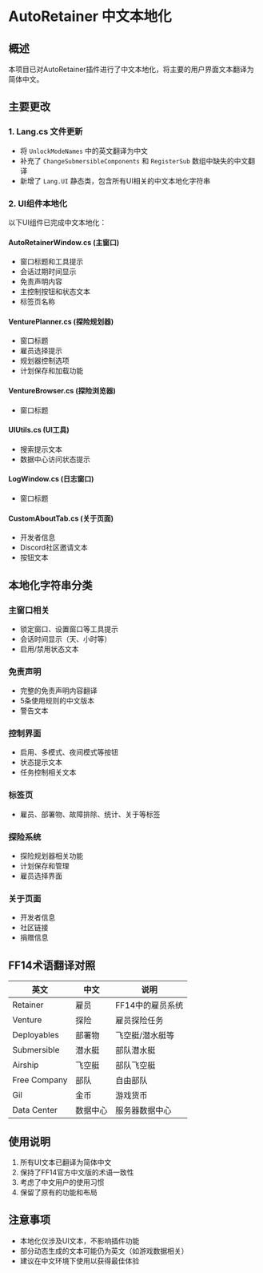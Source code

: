 # AutoRetainer 中文本地化

## 概述
本项目已对AutoRetainer插件进行了中文本地化，将主要的用户界面文本翻译为简体中文。

## 主要更改

### 1. Lang.cs 文件更新
- 将 `UnlockModeNames` 中的英文翻译为中文
- 补充了 `ChangeSubmersibleComponents` 和 `RegisterSub` 数组中缺失的中文翻译
- 新增了 `Lang.UI` 静态类，包含所有UI相关的中文本地化字符串

### 2. UI组件本地化
以下UI组件已完成中文本地化：

#### AutoRetainerWindow.cs (主窗口)
- 窗口标题和工具提示
- 会话过期时间显示
- 免责声明内容
- 主控制按钮和状态文本
- 标签页名称

#### VenturePlanner.cs (探险规划器)
- 窗口标题
- 雇员选择提示
- 规划器控制选项
- 计划保存和加载功能

#### VentureBrowser.cs (探险浏览器)
- 窗口标题

#### UIUtils.cs (UI工具)
- 搜索提示文本
- 数据中心访问状态提示

#### LogWindow.cs (日志窗口)
- 窗口标题

#### CustomAboutTab.cs (关于页面)
- 开发者信息
- Discord社区邀请文本
- 按钮文本

## 本地化字符串分类

### 主窗口相关
- 锁定窗口、设置窗口等工具提示
- 会话时间显示（天、小时等）
- 启用/禁用状态文本

### 免责声明
- 完整的免责声明内容翻译
- 5条使用规则的中文版本
- 警告文本

### 控制界面
- 启用、多模式、夜间模式等按钮
- 状态提示文本
- 任务控制相关文本

### 标签页
- 雇员、部署物、故障排除、统计、关于等标签

### 探险系统
- 探险规划器相关功能
- 计划保存和管理
- 雇员选择界面

### 关于页面
- 开发者信息
- 社区链接
- 捐赠信息

## FF14术语翻译对照

| 英文 | 中文 | 说明 |
|------|------|------|
| Retainer | 雇员 | FF14中的雇员系统 |
| Venture | 探险 | 雇员探险任务 |
| Deployables | 部署物 | 飞空艇/潜水艇等 |
| Submersible | 潜水艇 | 部队潜水艇 |
| Airship | 飞空艇 | 部队飞空艇 |
| Free Company | 部队 | 自由部队 |
| Gil | 金币 | 游戏货币 |
| Data Center | 数据中心 | 服务器数据中心 |

## 使用说明
1. 所有UI文本已翻译为简体中文
2. 保持了FF14官方中文版的术语一致性
3. 考虑了中文用户的使用习惯
4. 保留了原有的功能和布局

## 注意事项
- 本地化仅涉及UI文本，不影响插件功能
- 部分动态生成的文本可能仍为英文（如游戏数据相关）
- 建议在中文环境下使用以获得最佳体验 